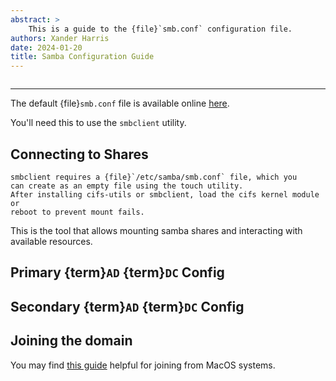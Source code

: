 ```yaml
---
abstract: >
    This is a guide to the {file}`smb.conf` configuration file.
authors: Xander Harris
date: 2024-01-20
title: Samba Configuration Guide
---
```


```{rubric} 2024-01-27
```

---

The default {file}`smb.conf` file is available online
[here](path:/ansible/files/ad/samba/conf/smb.conf.default).

You'll need this to use the `smbclient` utility.

## Connecting to Shares

```{note}
smbclient requires a {file}`/etc/samba/smb.conf` file, which you
can create as an empty file using the touch utility.
After installing cifs-utils or smbclient, load the cifs kernel module or
reboot to prevent mount fails.
```

This is the tool that allows mounting samba shares and interacting with
available resources.

## Primary {term}`AD` {term}`DC` Config

## Secondary {term}`AD` {term}`DC` Config

## Joining the domain

You may find [this guide](http://tinyurl.com/y5rjn946)
helpful for joining from MacOS systems.
